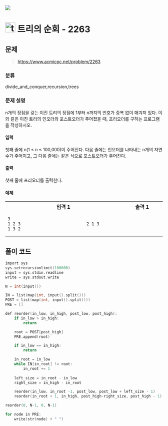 <img src="https://j7b205.p.ssafy.io/assets/header/markdown_header.png" />

# <img src="https://static.solved.ac/tier_small/14.svg" alt="tier" height="32px" /> 트리의 순회 - 2263 

## 문제

> https://www.acmicpc.net/problem/2263

### 분류

divide_and_conquer,recursion,trees

### 문제 설명

n개의 정점을 갖는 이진 트리의 정점에 1부터 n까지의 번호가 중복 없이 매겨져 있다. 이와 같은 이진 트리의 인오더와 포스트오더가 주어졌을 때, 프리오더를 구하는 프로그램을 작성하시오.



#### 입력

첫째 줄에 n(1 ≤ n ≤ 100,000)이 주어진다. 다음 줄에는 인오더를 나타내는 n개의 자연수가 주어지고, 그 다음 줄에는 같은 식으로 포스트오더가 주어진다.



#### 출력

첫째 줄에 프리오더를 출력한다.



#### 예제

<table><tr><th><img width=120/>입력 1<img width=120/></th><th><img width=120/>출력 1<img width=120/></th></tr><tr><td>

```
3
1 2 3
1 3 2
```
</td><td>

```
2 1 3
```
</td></tr></table>


####

## 풀이 코드

```c
import sys
sys.setrecursionlimit(100000)
input = sys.stdin.readline
write = sys.stdout.write

N = int(input())

IN = list(map(int, input().split()))
POST = list(map(int, input().split()))
PRE = []

def reorder(in_low, in_high, post_low, post_high):
    if in_low > in_high:
        return

    root = POST[post_high]
    PRE.append(root)

    if in_low == in_high:
        return

    in_root = in_low
    while IN[in_root] != root:
        in_root += 1
    
    left_size = in_root - in_low
    right_size = in_high - in_root

    reorder(in_low, in_root -1, post_low, post_low + left_size - 1)
    reorder(in_root + 1, in_high, post_high-right_size, post_high - 1)

reorder(0, N-1, 0, N-1)

for node in PRE:
    write(str(node) + " ")

```
